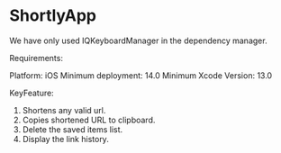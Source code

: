 # ShortlyApp

We have only used IQKeyboardManager in the dependency manager. 

Requirements:

Platform: iOS
Minimum deployment: 14.0
Minimum Xcode Version: 13.0

KeyFeature:

1. Shortens any valid url.
2. Copies shortened URL to clipboard.
3. Delete the saved items list.
4. Display the link history.

